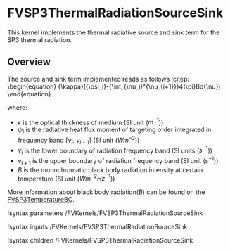 # FVSP3ThermalRadiationSourceSink

This kernel implements the thermal radiative source and sink term for the SP3 thermal radiation.

## Overview

The source and sink term implemented reads as follows [!citep](larsen2002):
\begin{equation}
{\kappa}({\psi_i}-{\int_{\nu_i}^{\nu_{i+1}}}4{\pi}Bd{\nu})
\end{equation}

where:

- $\kappa$ is the optical thickness of medium (SI unit ($m^{-1}$))
- $\psi_i$ is the radiative heat flux moment of targeting order integrated in frequency band \[$\nu_i$, $\nu_{i+1}$\] (SI unit ($W m^{-2}$))
- $\nu_{i}$ is the lower boundary of radiation frequency band (SI units ($s^{-1}$))
- $\nu_{i+1}$ is the upper boundary of radiation frequency band (SI unit ($s^{-1}$))
- $B$ is the monochromatic black body radiation intensity at certain temperature (SI unit ($W m^{-2} Hz^{-1}$))

More information about black body radiation($B$) can be found on the [FVSP3TemperatureBC](fvbcs/FVSP3TemperatureBC.md).

!syntax parameters /FVKernels/FVSP3ThermalRadiationSourceSink

!syntax inputs /FVKernels/FVSP3ThermalRadiationSourceSink

!syntax children /FVKernels/FVSP3ThermalRadiationSourceSink
